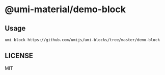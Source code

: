 # @umi-material/demo-block



## Usage

```sh
umi block https://github.com/umijs/umi-blocks/tree/master/demo-block
```

## LICENSE

MIT
